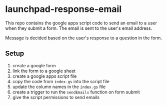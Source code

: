 # launchpad-response-email

This repo contains the google apps script code to send an email to a user when they submit a form. The email is sent to the user's email address.

Message is decided based on the user's response to a question in the form.

## Setup

1. create a google form
2. link the form to a google sheet
3. create a google apps script file
4. copy the code from `index.gs` into the script file
5. update the column names in the `index.gs` file
6. create a trigger to run the `sendEmails` function on form submit
7. give the script permissions to send emails
